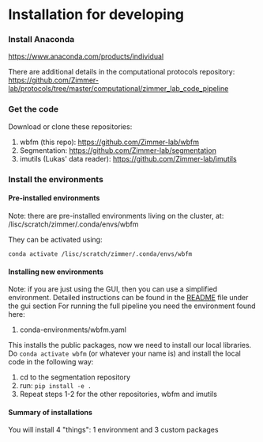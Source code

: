 
# Installation for developing

### Install Anaconda

https://www.anaconda.com/products/individual

There are additional details in the computational protocols repository:
https://github.com/Zimmer-lab/protocols/tree/master/computational/zimmer_lab_code_pipeline

### Get the code

Download or clone these repositories:
1. wbfm (this repo): https://github.com/Zimmer-lab/wbfm
2. Segmentation: https://github.com/Zimmer-lab/segmentation
3. imutils (Lukas' data reader): https://github.com/Zimmer-lab/imutils

### Install the environments

#### Pre-installed environments

Note: there are pre-installed environments living on the cluster, at:
/lisc/scratch/zimmer/.conda/envs/wbfm

They can be activated using:
```commandline
conda activate /lisc/scratch/zimmer/.conda/envs/wbfm
```

#### Installing new environments

Note: if you are just using the GUI, then you can use a simplified environment.
Detailed instructions can be found in the [README](wbfm/gui/README.md) file under the gui section
For running the full pipeline you need the environment found here:

1. conda-environments/wbfm.yaml

This installs the public packages, now we need to install our local libraries.
Do `conda activate wbfm` (or whatever your name is) and install the local code in the following way:

1. cd to the segmentation repository
2. run: `pip install -e .`
3. Repeat steps 1-2 for the other repositories, wbfm and imutils

#### Summary of installations

You will install 4 "things": 1 environment and 3 custom packages
